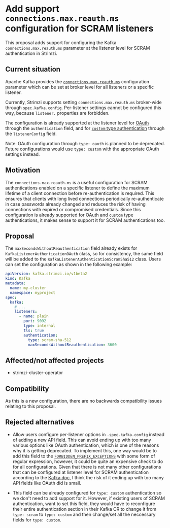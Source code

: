 # Add support `connections.max.reauth.ms` configuration for SCRAM listeners
This proposal adds support for configuring the Kafka `connections.max.reauth.ms` parameter at the listener level for SCRAM authentication in Strimzi.

## Current situation

Apache Kafka provides the [`connections.max.reauth.ms`](https://kafka.apache.org/documentation/#brokerconfigs_connections.max.reauth.ms) configuration parameter which can be set at broker level for all listeners or a specific listener.

Currently, Strimzi supports setting `connections.max.reauth.ms` broker-wide through `spec.kafka.config`. Per-listener settings cannot be configured this way, because `listener.` properties are forbidden.

The configuration is already supported at the listener level for [OAuth](https://strimzi.io/docs/operators/latest/full/configuring.html#type-KafkaListenerAuthenticationOAuth-reference) through the  `authentication` field, and for [`custom` type authentication](https://strimzi.io/docs/operators/latest/full/configuring.html#type-KafkaListenerAuthenticationCustom-schema-reference) through the `listenerConfig` field.

Note: OAuth configuration through `type: oauth` is planned to be deprecated. Future configurations would use `type: custom` with the appropriate OAuth settings instead.

## Motivation

The `connections.max.reauth.ms` is a useful configuration for SCRAM authentications enabled on a specific listener to define the maximum lifetime of a client connection before re-authentication is required. This ensures that clients with long lived connections periodically re-authenticate in case passwords already changed and reduces the risk of having connections with expired or compromised credentials. Since this configuration is already supported for OAuth and `custom` type authentications, it makes sense to support it for SCRAM authentications too.

## Proposal

The `maxSecondsWithoutReauthentication` field already exists for `KafkaListenerAuthenticationOAuth` class, so for consistency, the same field will be added to the `KafkaListenerAuthenticationScramSha512` class. Users can set the configuration as shown in the following example:

```yaml
apiVersion: kafka.strimzi.io/v1beta2
kind: Kafka
metadata:
  name: my-cluster
  namespace: myproject
spec:
  kafka:
    # ...
    listeners:
      - name: plain
        port: 9092
        type: internal
        tls: true
        authentication:
          type: scram-sha-512
          maxSecondsWithoutReauthentication: 3600
```

## Affected/not affected projects

- strimzi-cluster-operator

## Compatibility

As this is a new configuration, there are no backwards compatibility issues relating to this proposal.

## Rejected alternatives

- Allow users configure per-listener options in `.spec.kafka.config` instead of adding a new API field. This can avoid ending up with too many various options like OAuth authentication, which is one of the reasons why it is getting deprecated. To implement this, one way would be to add this field to the [`FORBIDDEN_PREFIX_EXCEPTIONS`](https://github.com/strimzi/strimzi-kafka-operator/blob/main/api/src/main/java/io/strimzi/api/kafka/model/kafka/KafkaClusterSpec.java#L70) with some form of regular expression, however, it could be quite an expensive check to do for all configurations. Given that there is not many other configurations that can be configured at listener level for SCRAM authentication according to the [Kafka doc](https://kafka.apache.org/documentation/#brokerconfigs), I think the risk of it ending up with too many API fields like OAuth did is small.

- This field can be already configured for `type: custom` authentication so we don't need to add support for it. However, if existing users of SCRAM authentication, want to set this field, they would have to reconfigure their entire authentication section in their Kafka CR to change it from `type: scram` to `type: custom` and then change/set all the neccessary fields for `type: custom`. 